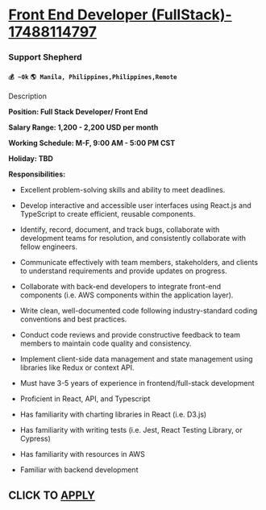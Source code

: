# [Front End Developer (FullStack)- 17488114797](https://www.remotewlb.com/apply/front-end-developer-fullstack-17488114797)  
### Support Shepherd  
#### `💰 ~0k` `🌎 Manila, Philippines,Philippines,Remote`  

Description

**Position: Full Stack Developer/ Front End**

 **Salary Range: 1,200 - 2,200 USD per month**

 **Working Schedule: M-F, 9:00 AM - 5:00 PM CST**

 **Holiday: TBD**

 **Responsibilities:**

  * Excellent problem-solving skills and ability to meet deadlines.
  * Develop interactive and accessible user interfaces using React.js and TypeScript to create efficient, reusable components.
  * Identify, record, document, and track bugs, collaborate with development teams for resolution, and consistently collaborate with fellow engineers.
  * Communicate effectively with team members, stakeholders, and clients to understand requirements and provide updates on progress.
  * Collaborate with back-end developers to integrate front-end components (i.e. AWS components within the application layer).
  * Write clean, well-documented code following industry-standard coding conventions and best practices.
  * Conduct code reviews and provide constructive feedback to team members to maintain code quality and consistency.
  * Implement client-side data management and state management using libraries like Redux or context API.

  * Must have 3-5 years of experience in frontend/full-stack development

  * Proficient in React, API, and Typescript
  * Has familiarity with charting libraries in React (i.e. D3.js)
  * Has familiarity with writing tests (i.e. Jest, React Testing Library, or Cypress)
  * Has familiarity with resources in AWS
  * Familiar with backend development

  
## CLICK TO [APPLY](https://www.remotewlb.com/apply/front-end-developer-fullstack-17488114797)

